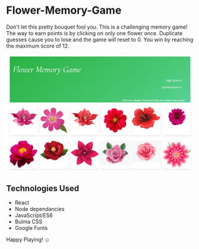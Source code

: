 # Flower-Memory-Game

Don't let this pretty bouquet fool you. This is a challenging memory game! The way to earn points is by
clicking on only one flower once. Duplicate guesses cause you to lose and the game will reset to 0. You win by reaching the maximum score
of 12.

<img src="client\public\assets\images\screenshot.jpg" alt="Screenshot of Flower Memory Game" width="700">

## Technologies Used
* React
* Node dependancies
* JavaScript/ES6
* Bulma CSS
* Google Fonts

Happy Playing! :relaxed:
